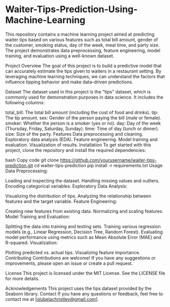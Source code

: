 # Waiter-Tips-Prediction-Using-Machine-Learning

This repository contains a machine learning project aimed at predicting waiter tips based on various features such as total bill amount, gender of the customer, smoking status, day of the week, meal time, and party size. The project demonstrates data preprocessing, feature engineering, model training, and evaluation using a well-known dataset.

Project Overview
The goal of this project is to build a predictive model that can accurately estimate the tips given to waiters in a restaurant setting. By leveraging machine learning techniques, we can understand the factors that influence tipping behavior and make data-driven predictions.

Dataset
The dataset used in this project is the "tips" dataset, which is commonly used for demonstration purposes in data science. It includes the following columns:

total_bill: The total bill amount (including the cost of food and drinks).
tip: The tip amount.
sex: Gender of the person paying the bill (male or female).
smoker: Whether the person is a smoker (yes or no).
day: Day of the week (Thursday, Friday, Saturday, Sunday).
time: Time of day (lunch or dinner).
size: Size of the party.
Features
Data preprocessing and cleaning.
Exploratory data analysis (EDA).
Feature engineering.
Model training and evaluation.
Visualization of results.
Installation
To get started with this project, clone the repository and install the required dependencies:

bash
Copy code
git clone https://github.com/yourusername/waiter-tips-prediction.git
cd waiter-tips-prediction
pip install -r requirements.txt
Usage
Data Preprocessing:

Loading and inspecting the dataset.
Handling missing values and outliers.
Encoding categorical variables.
Exploratory Data Analysis:

Visualizing the distribution of tips.
Analyzing the relationship between features and the target variable.
Feature Engineering:

Creating new features from existing data.
Normalizing and scaling features.
Model Training and Evaluation:

Splitting the data into training and testing sets.
Training various regression models (e.g., Linear Regression, Decision Tree, Random Forest).
Evaluating model performance using metrics such as Mean Absolute Error (MAE) and R-squared.
Visualization:

Plotting predicted vs. actual tips.
Visualizing feature importance.
Contributing
Contributions are welcome! If you have any suggestions or improvements, please open an issue or create a pull request.

License
This project is licensed under the MIT License. See the LICENSE file for more details.

Acknowledgements
This project uses the tips dataset provided by the Seaborn library.
Contact
If you have any questions or feedback, feel free to contact me at [olubelachristley@gmail.com].
